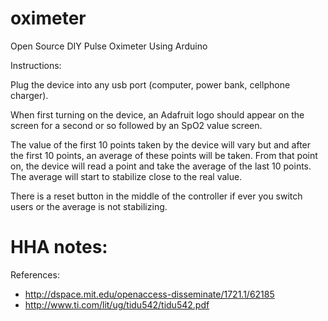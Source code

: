 # oximeter
Open Source DIY Pulse Oximeter Using Arduino

Instructions:

Plug the device into any usb port (computer, power bank, cellphone charger).

When first turning on the device, an Adafruit logo should appear on the screen for a second or so followed by an SpO2 value screen. 

The value of the first 10 points taken by the device will vary but and after the first 10 points, an average of these points will be taken. From that point on, the device will read a point and take the average of the last 10 points. The average will start to stabilize close to the real value. 

There is a reset button in the middle of the controller if ever you switch users or the average is not stabilizing.

# HHA notes:
References:
* http://dspace.mit.edu/openaccess-disseminate/1721.1/62185
* http://www.ti.com/lit/ug/tidu542/tidu542.pdf
